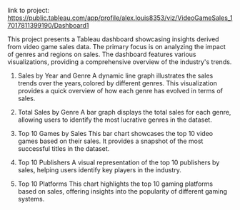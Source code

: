 link to project: https://public.tableau.com/app/profile/alex.louis8353/viz/VideoGameSales_17017811399190/Dashboard1


This project presents a Tableau dashboard showcasing insights derived from video game sales data. The primary focus is on analyzing the impact of genres and regions on sales. The dashboard features various visualizations, providing a comprehensive overview of the industry's trends.

1. Sales by Year and Genre 
A dynamic line graph illustrates the sales trends over the years,colored by different genres. This visualization provides a quick overview of how each genre has evolved in terms of sales.

2. Total Sales by Genre 
A bar graph displays the total sales for each genre, allowing users to identify the most lucrative genres in the dataset.

3. Top 10 Games by Sales 
This bar chart showcases the top 10 video games based on their sales. It provides a snapshot of the most successful titles in the dataset.

4. Top 10 Publishers
A visual representation of the top 10 publishers by sales, helping users identify key players in the industry.

5. Top 10 Platforms
This chart highlights the top 10 gaming platforms based on sales, offering insights into the popularity of different gaming systems.
